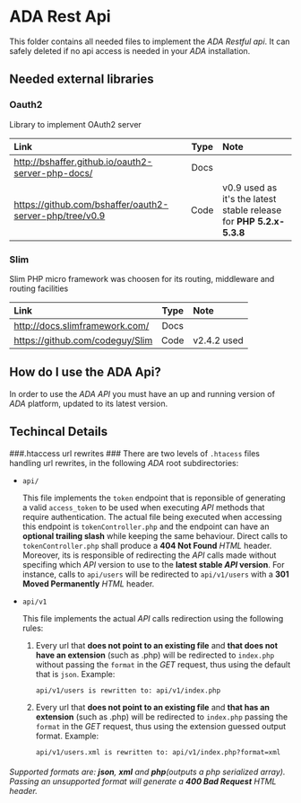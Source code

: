 # ADA Rest Api #

This folder contains all needed files to implement the _ADA Restful api_. It can safely deleted if no api access is needed in your _ADA_ installation.

## Needed external libraries ##

### Oauth2 ###
Library to implement OAuth2 server

Link                                                     | Type | Note
:--------------------------------------------------------|:----:|:----
<http://bshaffer.github.io/oauth2-server-php-docs/>      |Docs  |
<https://github.com/bshaffer/oauth2-server-php/tree/v0.9>|Code  |v0.9 used as it's the latest stable release for __PHP 5.2.x-5.3.8__

### Slim ###
Slim PHP micro framework was choosen for its routing, middleware and routing facilities

Link                             | Type | Note
:--------------------------------|:----:|:----
<http://docs.slimframework.com/> |Docs  |
<https://github.com/codeguy/Slim>|Code  |v2.4.2 used

## How do I use the ADA Api? ##

In order to use the _ADA API_ you must have an up and running version of _ADA_ platform, updated to its latest version.

## Techincal Details ##


###.htaccess url rewrites ###
There are two levels of `.htacess` files handling url rewrites, in the following _ADA_ root subdirectories:

+ `api/`

    This file implements the `token` endpoint that is reponsible of generating a valid `access_token` to be used when executing _API_ methods that require authentication. The actual file being executed when accessing this endpoint is `tokenController.php` and the endpoint can have an **optional trailing slash** while keeping the same behaviour. Direct calls to `tokenController.php` shall produce a **404 Not Found** _HTML_ header.  
    Moreover, its is responsible of redirecting the _API_ calls made without specifing which _API_ version to use to the **latest stable _API_ version**. For instance, calls to `api/users` will be redirected to `api/v1/users` with a **301 Moved Permanently** _HTML_ header.

+ `api/v1`

    This file implements the actual _API_ calls redirection using the following rules:

    1. Every url that **does not point to an existing file** and **that does not have an extension** (such as .php) will be redirected to `index.php` without passing the `format` in the _GET_ request, thus using the default that is `json`. Example: 

        ```
        api/v1/users is rewritten to: api/v1/index.php
        ```

    2. Every url that **does not point to an existing file** and **that has an extension** (such as .php) will be redirected to `index.php` passing the `format` in the _GET_ request, thus using the extension guessed output format. Example: 

        ```
        api/v1/users.xml is rewritten to: api/v1/index.php?format=xml
        ```

###### Supported formats are: **json**, **xml** and **php**(outputs a php serialized array). Passing an unsupported format will generate a **400 Bad Request** _HTML_ header.
